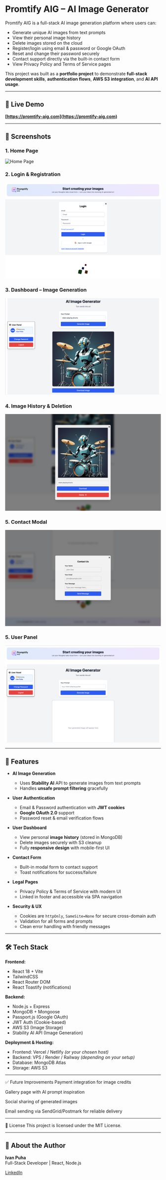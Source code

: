 # Promtify AIG – AI Image Generator

Promtify AIG is a full-stack AI image generation platform where users can:

- Generate unique AI images from text prompts
- View their personal image history
- Delete images stored on the cloud
- Register/login using email & password or Google OAuth
- Reset and change their password securely
- Contact support directly via the built-in contact form
- View Privacy Policy and Terms of Service pages

This project was built as a **portfolio project** to demonstrate **full-stack development skills**, **authentication flows**, **AWS S3 integration**, and **AI API usage**.

---

## 🚀 Live Demo

**[https://promtify-aig.com](https://promtify-aig.com)**

---

## 📸 Screenshots

### 1. Home Page

![Home Page](./demo/home.png)

### 2. Login & Registration

![Login](./demo/login.png)

### 3. Dashboard – Image Generation

![Dashboard](./demo/dashboard.png)

### 4. Image History & Deletion

![History](./demo/history.png)

### 5. Contact Modal

![Contact](./demo/contact.png)

### 5. User Panel

![Account](./demo/account.png)

---

## 📸 Features

- **AI Image Generation**
  - Uses **Stability AI** API to generate images from text prompts
  - Handles **unsafe prompt filtering** gracefully

- **User Authentication**
  - Email & Password authentication with **JWT cookies**
  - **Google OAuth 2.0** support
  - Password reset & email verification flows

- **User Dashboard**
  - View personal **image history** (stored in MongoDB)
  - Delete images securely with S3 cleanup
  - Fully **responsive design** with mobile-first UI

- **Contact Form**
  - Built-in modal form to contact support
  - Toast notifications for success/failure

- **Legal Pages**
  - Privacy Policy & Terms of Service with modern UI
  - Linked in footer and accessible via SPA navigation

- **Security & UX**
  - Cookies are `httpOnly`, `SameSite=None` for secure cross-domain auth
  - Validation for all forms and prompts
  - Clean error handling with friendly messages

---

## 🛠️ Tech Stack

**Frontend:**

- React 18 + Vite
- TailwindCSS
- React Router DOM
- React Toastify (notifications)

**Backend:**

- Node.js + Express
- MongoDB + Mongoose
- Passport.js (Google OAuth)
- JWT Auth (Cookie-based)
- AWS S3 (Image Storage)
- Stability AI API (Image Generation)

**Deployment & Hosting:**

- Frontend: Vercel / Netlify _(or your chosen host)_
- Backend: VPS / Render / Railway _(depending on your setup)_
- Database: MongoDB Atlas
- Storage: AWS S3

---

✅ Future Improvements
Payment integration for image credits

Gallery page with AI prompt inspiration

Social sharing of generated images

Email sending via SendGrid/Postmark for reliable delivery

---

📄 License
This project is licensed under the MIT License.

---

## 🙋 About the Author

**Ivan Puha**  
Full-Stack Developer | React, Node.js

[LinkedIn](https://www.linkedin.com/in/ivan-puga/)
